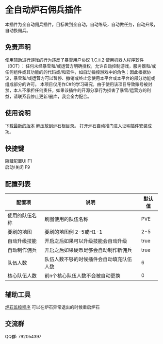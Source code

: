 # 全自动炉石佣兵插件
本插件为全自动佣兵插件，目标做到全自动，自动练级，自动做任务，自动升级，自动换佣兵。

## 免责声明
使用辅助进行游戏的行为违反了暴雪用户协议 1.C.ii.2 使用机器人程序软件（BOT）： 任何未经暴雪和/或运营方明确授权，允许自动控制游戏，服务器和/或任何组件或其功能的的代码或/和软件，如自动操控游戏中的角色；因此根据协议，暴雪和/或运营方可以暂停、撤销或终止您使用本平台或本平台的部分功能或组成部分的许可。 本项目仅用作C#的学习研究，由于使用该项目导致账号被封禁，本人不承担任何责任。如果该插件的开源分享行为损害了暴雪/运营方的利益，请联系我停止更新/删库，我会全力配合。

## 使用说明
下载[最新的版本](https://codeload.github.com/jimowushuang/hs-mercenary/zip/refs/heads/main) 解压放到炉石根目录。
打开炉石自动推门进入证明插件安装成功。

## 快捷键
隐藏配置UI F1  
启动/关闭 F9

## 配置列表  

|  配置项   | 说明  | 默认值|
|  ----  | ----  | ---- |
| 使用的队伍名称  | 刷图使用的队伍名称 | PVE  |
| 要刷的地图  | 要刷的地图例 2-5或H1-1|  2-5   | 
| 自动升级技能  | 开启之后如果可以升级技能会自动升级 |  true   | 
| 自动制作佣兵  | 开启之后如果硬币足够会自动制作新佣兵 |  true   | 
| 队伍人数  | 队伍人数不够的时候插件会自动填充队伍人数 |  6   | 
| 核心队伍人数  | 前n个核心队伍人数不会被自动更换 |  0   | 


## 辅助工具
[炉石监控程序](https://github.com/jimowushuang/hs-control/releases/tag/v1.0.0) 可以在炉石异常退出的时候重启炉石
## 交流群
QQ群: 792054397

